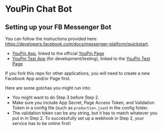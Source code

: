 # YouPin Chat Bot

## Setting up your FB Messenger Bot
You can follow the instructions provided here: https://developers.facebook.com/docs/messenger-platform/quickstart.  
- [YouPin App](https://developers.facebook.com/apps/1590826994566376), linked to the official [YouPin Page](www.facebook.com/youpin.city)
- [YouPin Test App](https://developers.facebook.com/apps/266788757017683) (for development/testing), linked to the [YouPin Test Page](https://www.facebook.com/youpin.city.test)

If you fork this repo for other applications, you will need to create a new Facebook App and/or Page first.

Here are some gotchas you might run into:
- You might want to do Step 3 before Step 2.
- Make sure you include App Secret, Page Access Token, and Validation Token in a config file (such as `production.json`) in the config folder. 
- The validation token can be any string, but it has to match whatever you put in in Step 2. To successfully set up a webhook in Step 2, your service has to be online first! 

